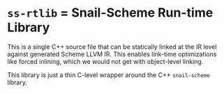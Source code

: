 # `ss-rtlib` = Snail-Scheme Run-time Library

This is a single C++ source file that can be statically linked at the IR level against generated Scheme LLVM IR.
This enables link-time optimizations like forced inlining, which we would not get with object-level linking.

This library is just a thin C-level wrapper around the C++ `snail-scheme` library.

